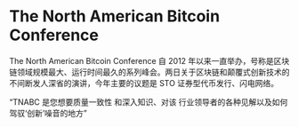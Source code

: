 # The North American Bitcoin Conference

The North American Bitcoin Conference 自 2012 年以来一直举办，号称是区块链领域规模最大、运行时间最久的系列峰会。两日关于区块链和颠覆式创新技术的不间断发人深省的演讲，今年主要的议题是 STO 证券型代币发行、闪电网络。

“TNABC 是您想要质量一致性
和深入知识、对该
行业领导者的各种见解以及如何驾驭‘创新’噪音的地方”
